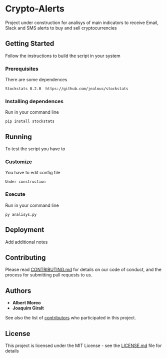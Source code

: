 # Crypto-Alerts

Project under construction for analisys of main indicators to receive Email, Slack and SMS alerts to buy and sell cryptocurrencies

## Getting Started

Follow the instructions to build the script in your system

### Prerequisites

There are some dependences

```
Stockstats 0.2.0  https://github.com/jealous/stockstats
```

### Installing dependences

Run in your command line

```
pip install stockstats
```

## Running

To test the script you have to

### Customize

You have to edit config file

```
Under construction
```

### Execute

Run in your command line

```
py analisys.py
```

## Deployment

Add additional notes

## Contributing

Please read [CONTRIBUTING.md](https://gist.github.com/PurpleBooth/b24679402957c63ec426) for details on our code of conduct, and the process for submitting pull requests to us.

## Authors

* **Albert Moreo**
* **Joaquim Giralt**

See also the list of [contributors](https://github.com/albertmoreo/crypto-alerts/contributors) who participated in this project.

## License

This project is licensed under the MIT License - see the [LICENSE.md](LICENSE.md) file for details
